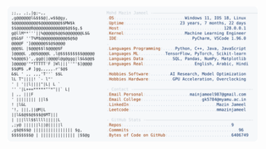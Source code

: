 <picture>
  <source srcset="https://raw.githubusercontent.com/mmazinjameel/mmazinjameel/main/dark_mode.svg?v=1751004998" media="(prefers-color-scheme: dark)">
  <img src="https://raw.githubusercontent.com/mmazinjameel/mmazinjameel/main/light_mode.svg?v=1751004998">
</picture>
